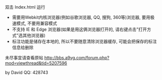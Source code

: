 ﻿双击 Index.html 运行

- 需要用Webkit内核浏览器(例如谷歌浏览器, QQ, 搜狗, 360等)浏览器, 要用极速模式, 不要用兼容模式
- 不支持 IE 和 Edge 浏览器(如果是用这俩浏览器打开的, 请右键点击"打开方式"选其他浏览器)
- 标注功能是储存在本地的, 所以不要随意清除浏览器缓存, 可能会把保存的标注信息给删除

未尽事宜请查看原帖
http://bbs.a9vg.com/forum.php?mod=viewthread&tid=5207596


by David
QQ: 428743